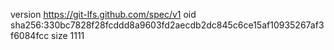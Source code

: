 version https://git-lfs.github.com/spec/v1
oid sha256:330bc7828f28fcddd8a9603fd2aecdb2dc845c6ce15af10935267af3f6084fcc
size 1111
